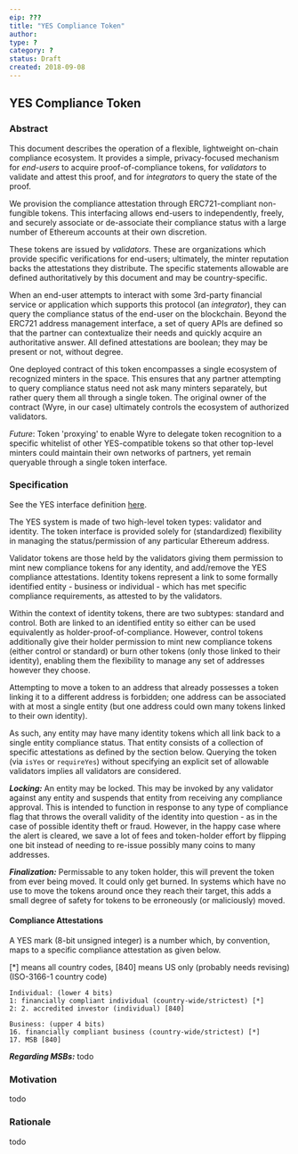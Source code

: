 ```yaml
---
eip: ???
title: "YES Compliance Token"
author:
type: ?
category: ? 
status: Draft
created: 2018-09-08
---
```


## YES Compliance Token

### Abstract

This document describes the operation of a flexible, lightweight on-chain compliance ecosystem. It provides a simple,
privacy-focused mechanism for _end-users_ to acquire proof-of-compliance tokens, for _validators_ to validate and attest
this proof, and for _integrators_ to query the state of the proof.

We provision the compliance attestation through ERC721-compliant non-fungible tokens. This interfacing allows end-users
to independently, freely, and securely associate or de-associate their compliance status with a large number of Ethereum 
accounts at their own discretion.

These tokens are issued by _validators_. These are organizations which provide specific
verifications for end-users; ultimately, the minter reputation backs the attestations they distribute. The specific 
statements allowable are defined authoritatively by this document and may be country-specific.

When an end-user attempts to interact with some 3rd-party financial service or application which supports this protocol 
(an _integrator_), they can query the compliance status of the end-user on the blockchain. Beyond the ERC721 address 
management interface, a set of query APIs are defined so that the partner can contextualize their needs and 
quickly acquire an authoritative answer. All defined attestations are boolean; they may be present or not, without 
degree.

One deployed contract of this token encompasses a single ecosystem of recognized minters in the space. This
ensures that any partner attempting to query compliance status need not ask many minters separately, but rather
query them all through a single token. The original owner of the contract (Wyre, in our case) ultimately controls
the ecosystem of authorized validators.

_Future_: Token 'proxying' to enable Wyre to delegate token recognition to a specific whitelist of other YES-compatible
tokens so that other top-level minters could maintain their own networks of partners, yet remain queryable through a single
token interface.

### Specification

See the YES interface definition [here](contracts/yes/YesComplianceTokenV1.sol).

The YES system is made of two high-level token types: validator and identity. The token
interface is provided solely for (standardized) flexibility in managing the status/permission of any particular Ethereum 
address.

Validator tokens are those held by the
validators giving them permission to mint new compliance tokens for any identity, and add/remove the YES compliance 
attestations. Identity tokens represent a link to some formally identified entity - business or individual - which has met 
specific compliance requirements, as attested to by the validators. 

Within the context of identity tokens, there are two subtypes: standard and control. Both are linked to an identified
entity so either can be used equivalently as holder-proof-of-compliance. However, control tokens additionally give their 
holder permission to mint new compliance tokens (either control or standard) or burn other tokens (only those linked
to their identity), enabling them the flexibility to manage any set of addresses however they choose.

Attempting to move a token to an address that already possesses a token linking it to a different address is forbidden;
one address can be associated with at most a single entity (but one address could own many tokens linked to their own 
identity).

As such, any entity may have many identity tokens which all link back to a single entity compliance status. That entity
consists of a collection of specific attestations as defined by the section below. Querying the token (via `isYes` or `requireYes`)
without specifying an explicit set of allowable validators implies all validators are considered. 

***Locking:*** An entity may be locked. This may be invoked by any validator against any entity and suspends that entity from 
receiving any compliance approval. This is intended to function in response to any type of compliance flag that throws
the overall validity of the identity into question - as in the case of possible identity theft or fraud. However, in 
the happy case where the alert is cleared, we save a lot of fees and token-holder effort by flipping one bit instead
of needing to re-issue possibly many coins to many addresses. 

***Finalization:*** Permissable to any token holder, this will prevent the token from ever being moved. It could only
get burned. In systems which have no use to move the tokens around once they reach their target, this adds a small 
degree of safety for tokens to be erroneously (or maliciously) moved.

#### Compliance Attestations 

A YES mark (8-bit unsigned integer) is a number which, by convention, maps to a specific compliance attestation as given 
below. 

[*] means all country codes, [840] means US only (probably needs revising) (ISO-3166-1 country code)

    Individual: (lower 4 bits)
    1: financially compliant individual (country-wide/strictest) [*]
    2: 2. accredited investor (individual) [840]

    Business: (upper 4 bits)
    16. financially compliant business (country-wide/strictest) [*] 
    17. MSB [840]

***Regarding MSBs:*** todo

### Motivation

todo

### Rationale

todo


    